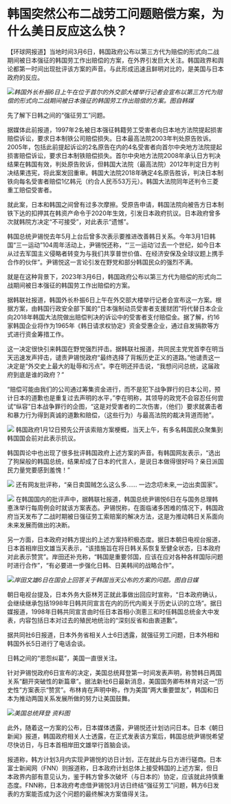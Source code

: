 # 韩国突然公布二战劳工问题赔偿方案，为什么美日反应这么快？

【环球网报道】当地时间3月6日，韩国政府公布以第三方代为赔偿的形式向二战期间被日本强征的韩国劳工作出赔偿的方案，在外界引发巨大关注。韩国政界和舆论都第一时间出现批评该方案的声音。与此形成迅速且鲜明对比的，是美国与日本政府的反应。

![](https://inews.gtimg.com/om_bt/O7pYFSadQi52tdE8T9qxJFOwnzl2RdHHjJGg54CIsN5KwAA/1000)_韩国外长朴振6日上午在位于首尔的外交部大楼举行记者会宣布以第三方代为赔偿的形式向二战期间被日本强征的韩国劳工作出赔偿的方案。图自韩媒_

先了解下日韩之间的“强征劳工”问题。

据媒体此前报道，1997年2名被日本强征韩籍劳工受害者向日本地方法院提起损害赔偿诉讼，要求日本制铁公司赔偿损失。日本最高法院2003年判处原告败诉。2005年，包括此前提起诉讼的2名原告在内的4名受害者向首尔中央地方法院提起损害赔偿诉讼，要求日本制铁赔偿损失。首尔中央地方法院2008年承认日方判决结果在韩国有效，判处原告败诉，但韩国大法院（最高法院）2012年判定日方判决结果违宪，将此案发回重审。韩国大法院2018年确定4名原告胜诉，判决日本制铁向每名受害者赔偿1亿韩元（约合人民币53万元）。韩国大法院同年还判令三菱重工赔偿受害者。

就此案，日本和韩国之间曾有过多次摩擦。受原告申请，韩国法院向被告方日本制铁下达的扣押其在韩资产命令于2020年生效，引发日本政府抗议。日本政府曾多次就韩院方决定“不可接受”，对此表示“遗憾”。

韩国总统尹锡悦去年5月上台后曾多次表示要推进改善韩日关系。今年3月1日韩国“三一运动”104周年活动上，尹锡悦还称，“‘三一运动’过去一个世纪，如今日本从过去军国主义侵略者转变为与我们共享普世价值、在经济安保及全球议题上携手合作的伙伴”。尹锡悦这一言论引发在野党和部分韩国民众的强烈不满。

就是在这种背景下，2023年3月6日，韩国政府公布以第三方代为赔偿的形式向二战期间被日本强征的韩国劳工作出赔偿的方案。

据韩联社报道，韩国外长朴振6日上午在外交部大楼举行记者会宣布这一方案。根据方案，由韩国行政安全部下属的“日本强制动员受害者支援财团”将代替日本企业向2018年韩国大法院做出赔偿判决的诉讼中的受害者支付赔偿金。据了解，约16家韩国企业将作为1965年《韩日请求权协定》资金受惠企业，通过自发捐款等方式进行资金筹措工作。

这一决定很快引来韩国在野党强烈抨击。据韩联社报道，共同民主党党首李在明当天迅速发声抨击，谴责尹锡悦政府“最终选择了背叛历史正义的道路。”他谴责这一决定是“外交史上最大的耻辱和污点”。李在明还抨击说，“我想问问总统，这届政府到底是谁的政府？”

“赔偿可能由我们的公司通过筹集资金进行，而不是犯下战争罪行的日本公司，预计日本的道歉也是重复过去声明的水平，”李在明称，其领导的政党不会容忍任何尝试“纵容”日本战争罪行的企图，“这是对受害者的二次伤害，（他们）要求就袭击者和暴力行为得到真诚的道歉和赔偿，（这些行为）与最高法院的裁决背道而驰”。

![](https://inews.gtimg.com/om_bt/O0Z0XuLDLsoboWmY6gI7vozE5R0hLXlTnWVPXgRtCCOq8AA/1000)
韩国政府1月12日预先公开该索赔方案梗概，当天上午，有多名韩国民众聚集到韩国国会前对此表示抗议。

韩国舆论中也出现了很多批评韩国政府上述方案的声音。有韩国网友表示，“选出了狗屎般的韩国总统，结果却成了日本的代言人，是说日本做得很好吗？亲日派国民力量党要感到羞愧！”

![](https://inews.gtimg.com/om_bt/OUzX9mL-H9pSJv-0sd75g6fqhBQQuKu8qrPJ6rmq7ZmXEAA/1000)
还有网友批评称，“亲日卖国贼怎么这么多...... 一边念叨未来,一边出卖国家”。

![](https://inews.gtimg.com/om_bt/OFV3AC09V-polJFwBCAeqFOhLIa8_KLMRHHlDGvI7IdgEAA/1000)
在韩国国内的批评声中，据韩联社报道，韩国总统尹锡悦6日在与国务总理韩悳洙举行每周例会时就该方案表态。尹锡悦称，在面临诸多困难的情况下，韩国政府当天发布了二战时期被日强征劳工索赔案的解决方法，这是为推动韩日关系面向未来发展而做出的决断。

另一方面，日本政府对韩方提出的上述方案持积极态度。据日本朝日电视台报道，日本首相岸田文雄当天表示，“该措施旨在将日韩关系恢复至健全状态，日本政府对此表示赞赏”。岸田还补充称，“韩国是重要邻国，应该在应对各种各样国际问题时进行合作”，“有必要进一步强化日韩、日美韩间的战略合作”。

![](https://inews.gtimg.com/om_bt/Op34yfVLowY4y3MJRNMAHliwhPlAyjrSh2LISlRGN9PI8AA/1000)_岸田文雄6日在国会上回答关于韩国当天公布的方案的问题。图自日媒_

朝日电视台提及，日本外务大臣林芳正就此事做出回应时宣称，“日本政府确认，会继续继承包括1998年日韩共同宣言在内的历代内阁关于历史认识的立场”。据日媒报道，1998年日韩共同宣言由时任日本首相小渕恵三和时任韩国总统金大中发表，内容包括日本对过去的殖民地统治的“深刻反省和由衷道歉”。

据共同社6日报道，日本外务省相关人士6日透露，就强征劳工问题，日本外相和韩国外长5日进行了电话会谈。

日韩之间的“恩怨纠葛”，美国一直很关注。

针对尹锡悦政府6日宣布的决定，美国总统拜登第一时间发表声明，称赞韩日两国关系“翻开突破性的新篇章”。据法新社6日最新消息，美国国务卿布林肯对这一“历史性”方案表示“赞赏”。布林肯在声明中称，作为美国“两大重要盟友”，韩国和日本为推动两国关系发展所做的努力让美国鼓舞。

![](https://inews.gtimg.com/om_bt/OAy8p97hfvOvflkvcQ_ZMwaK_48sGJoEngBZH1eYCXZNAAA/1000)_美国总统拜登
资料图_

此外，随着这一方案的公布，日本媒体透露，尹锡悦还计划访问日本。日本《朝日新闻》报道，韩国政府相关人士透露，在正式发表该方案后，韩国总统尹锡悦希望尽快访日，与日本首相岸田文雄举行首脑会谈。

报道称，韩方计划3月内实现尹锡悦的访日计划，正在就此与日方进行磋商。日本富士新闻网（FNN）则报道称，日本政府计划总体上接受韩国的上述方案，但日本政界内部有意见认为，鉴于韩方曾多次破坏（与日本的）协定，应该就此持慎重态度。FNN称，日本政府考虑借尹锡悦3月访日终结“强征劳工”问题，韩方6日发表的方案能否成为这个问题的最终解决方案值得关注。

